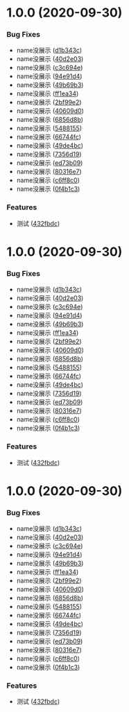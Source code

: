 # 1.0.0 (2020-09-30)


### Bug Fixes

* name没展示 ([d1b343c](https://github.com/xiaodongzai/githooks-demo/commit/d1b343c6f444399d8d730c8bc5185bea0f70ab1c))
* name没展示 ([40d2e03](https://github.com/xiaodongzai/githooks-demo/commit/40d2e032c9d9e3587fa53f767f5b20fd09c0915d))
* name没展示 ([c3c694e](https://github.com/xiaodongzai/githooks-demo/commit/c3c694e41c93be34e904a1070e3b8b92531565e8))
* name没展示 ([94e91d4](https://github.com/xiaodongzai/githooks-demo/commit/94e91d4b8ebe09a32d3e354dd4b5f12de61595c0))
* name没展示 ([49b69b3](https://github.com/xiaodongzai/githooks-demo/commit/49b69b3a2ccc32a75291da29d66e86072128d84f))
* name没展示 ([ff1ea34](https://github.com/xiaodongzai/githooks-demo/commit/ff1ea3428a0b5612a4c0999b6b46e5c4816a686f))
* name没展示 ([2bf99e2](https://github.com/xiaodongzai/githooks-demo/commit/2bf99e2ab81a83d364ed1de2caebe8ac61a59808))
* name没展示 ([40609d0](https://github.com/xiaodongzai/githooks-demo/commit/40609d08cc2f32bbd2bbe62fb553dbc874ed6b7e))
* name没展示 ([6856d8b](https://github.com/xiaodongzai/githooks-demo/commit/6856d8b1dafb7eaa8c1178a049f7c99c479916bc))
* name没展示 ([5488155](https://github.com/xiaodongzai/githooks-demo/commit/54881558545ea7f762f222ff10df9ce4ca66d11a))
* name没展示 ([66744fc](https://github.com/xiaodongzai/githooks-demo/commit/66744fcaed9586998f2740c81d740b7e8437efdc))
* name没展示 ([49de4bc](https://github.com/xiaodongzai/githooks-demo/commit/49de4bcd042d27475016aca6c4b6183dae357def))
* name没展示 ([7356d19](https://github.com/xiaodongzai/githooks-demo/commit/7356d1918ac340edb21bee90bf10f80707fe15a0))
* name没展示 ([ed73b09](https://github.com/xiaodongzai/githooks-demo/commit/ed73b0996fd2562774f4e9a55083368e711c7abc))
* name没展示 ([80316e7](https://github.com/xiaodongzai/githooks-demo/commit/80316e7d6981c82120d69d1de0fef31687caae5e))
* name没展示 ([c6ff8c0](https://github.com/xiaodongzai/githooks-demo/commit/c6ff8c04c8d0e48bbc4b05e5214545b3fe91dd86))
* name没展示 ([0f4b1c3](https://github.com/xiaodongzai/githooks-demo/commit/0f4b1c35ea24c56b93484c6c7ebe1272112ccece))


### Features

* 测试 ([432fbdc](https://github.com/xiaodongzai/githooks-demo/commit/432fbdc333dd2e3d296e1c40f10cd93098d232c9))



# 1.0.0 (2020-09-30)


### Bug Fixes

* name没展示 ([d1b343c](https://github.com/xiaodongzai/githooks-demo/commit/d1b343c6f444399d8d730c8bc5185bea0f70ab1c))
* name没展示 ([40d2e03](https://github.com/xiaodongzai/githooks-demo/commit/40d2e032c9d9e3587fa53f767f5b20fd09c0915d))
* name没展示 ([c3c694e](https://github.com/xiaodongzai/githooks-demo/commit/c3c694e41c93be34e904a1070e3b8b92531565e8))
* name没展示 ([94e91d4](https://github.com/xiaodongzai/githooks-demo/commit/94e91d4b8ebe09a32d3e354dd4b5f12de61595c0))
* name没展示 ([49b69b3](https://github.com/xiaodongzai/githooks-demo/commit/49b69b3a2ccc32a75291da29d66e86072128d84f))
* name没展示 ([ff1ea34](https://github.com/xiaodongzai/githooks-demo/commit/ff1ea3428a0b5612a4c0999b6b46e5c4816a686f))
* name没展示 ([2bf99e2](https://github.com/xiaodongzai/githooks-demo/commit/2bf99e2ab81a83d364ed1de2caebe8ac61a59808))
* name没展示 ([40609d0](https://github.com/xiaodongzai/githooks-demo/commit/40609d08cc2f32bbd2bbe62fb553dbc874ed6b7e))
* name没展示 ([6856d8b](https://github.com/xiaodongzai/githooks-demo/commit/6856d8b1dafb7eaa8c1178a049f7c99c479916bc))
* name没展示 ([5488155](https://github.com/xiaodongzai/githooks-demo/commit/54881558545ea7f762f222ff10df9ce4ca66d11a))
* name没展示 ([66744fc](https://github.com/xiaodongzai/githooks-demo/commit/66744fcaed9586998f2740c81d740b7e8437efdc))
* name没展示 ([49de4bc](https://github.com/xiaodongzai/githooks-demo/commit/49de4bcd042d27475016aca6c4b6183dae357def))
* name没展示 ([7356d19](https://github.com/xiaodongzai/githooks-demo/commit/7356d1918ac340edb21bee90bf10f80707fe15a0))
* name没展示 ([ed73b09](https://github.com/xiaodongzai/githooks-demo/commit/ed73b0996fd2562774f4e9a55083368e711c7abc))
* name没展示 ([80316e7](https://github.com/xiaodongzai/githooks-demo/commit/80316e7d6981c82120d69d1de0fef31687caae5e))
* name没展示 ([c6ff8c0](https://github.com/xiaodongzai/githooks-demo/commit/c6ff8c04c8d0e48bbc4b05e5214545b3fe91dd86))
* name没展示 ([0f4b1c3](https://github.com/xiaodongzai/githooks-demo/commit/0f4b1c35ea24c56b93484c6c7ebe1272112ccece))


### Features

* 测试 ([432fbdc](https://github.com/xiaodongzai/githooks-demo/commit/432fbdc333dd2e3d296e1c40f10cd93098d232c9))



# 1.0.0 (2020-09-30)


### Bug Fixes

* name没展示 ([d1b343c](https://github.com/xiaodongzai/githooks-demo/commit/d1b343c6f444399d8d730c8bc5185bea0f70ab1c))
* name没展示 ([40d2e03](https://github.com/xiaodongzai/githooks-demo/commit/40d2e032c9d9e3587fa53f767f5b20fd09c0915d))
* name没展示 ([c3c694e](https://github.com/xiaodongzai/githooks-demo/commit/c3c694e41c93be34e904a1070e3b8b92531565e8))
* name没展示 ([94e91d4](https://github.com/xiaodongzai/githooks-demo/commit/94e91d4b8ebe09a32d3e354dd4b5f12de61595c0))
* name没展示 ([49b69b3](https://github.com/xiaodongzai/githooks-demo/commit/49b69b3a2ccc32a75291da29d66e86072128d84f))
* name没展示 ([ff1ea34](https://github.com/xiaodongzai/githooks-demo/commit/ff1ea3428a0b5612a4c0999b6b46e5c4816a686f))
* name没展示 ([2bf99e2](https://github.com/xiaodongzai/githooks-demo/commit/2bf99e2ab81a83d364ed1de2caebe8ac61a59808))
* name没展示 ([40609d0](https://github.com/xiaodongzai/githooks-demo/commit/40609d08cc2f32bbd2bbe62fb553dbc874ed6b7e))
* name没展示 ([6856d8b](https://github.com/xiaodongzai/githooks-demo/commit/6856d8b1dafb7eaa8c1178a049f7c99c479916bc))
* name没展示 ([5488155](https://github.com/xiaodongzai/githooks-demo/commit/54881558545ea7f762f222ff10df9ce4ca66d11a))
* name没展示 ([66744fc](https://github.com/xiaodongzai/githooks-demo/commit/66744fcaed9586998f2740c81d740b7e8437efdc))
* name没展示 ([49de4bc](https://github.com/xiaodongzai/githooks-demo/commit/49de4bcd042d27475016aca6c4b6183dae357def))
* name没展示 ([7356d19](https://github.com/xiaodongzai/githooks-demo/commit/7356d1918ac340edb21bee90bf10f80707fe15a0))
* name没展示 ([ed73b09](https://github.com/xiaodongzai/githooks-demo/commit/ed73b0996fd2562774f4e9a55083368e711c7abc))
* name没展示 ([80316e7](https://github.com/xiaodongzai/githooks-demo/commit/80316e7d6981c82120d69d1de0fef31687caae5e))
* name没展示 ([c6ff8c0](https://github.com/xiaodongzai/githooks-demo/commit/c6ff8c04c8d0e48bbc4b05e5214545b3fe91dd86))
* name没展示 ([0f4b1c3](https://github.com/xiaodongzai/githooks-demo/commit/0f4b1c35ea24c56b93484c6c7ebe1272112ccece))


### Features

* 测试 ([432fbdc](https://github.com/xiaodongzai/githooks-demo/commit/432fbdc333dd2e3d296e1c40f10cd93098d232c9))




